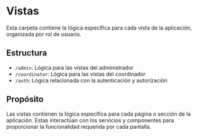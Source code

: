 # Vistas

Esta carpeta contiene la lógica específica para cada vista de la aplicación, organizada por rol de usuario.

## Estructura

- `/admin`: Lógica para las vistas del administrador
- `/coordinator`: Lógica para las vistas del coordinador
- `/auth`: Lógica relacionada con la autenticación y autorización

## Propósito

Las vistas contienen la lógica específica para cada página o sección de la aplicación. Estas interactúan con los servicios y componentes para proporcionar la funcionalidad requerida por cada pantalla.

